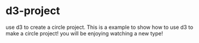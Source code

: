 # d3-project
use d3 to create a circle project.
This is a example to show how to use d3 to make a circle project!
you will be enjoying watching a new type!
